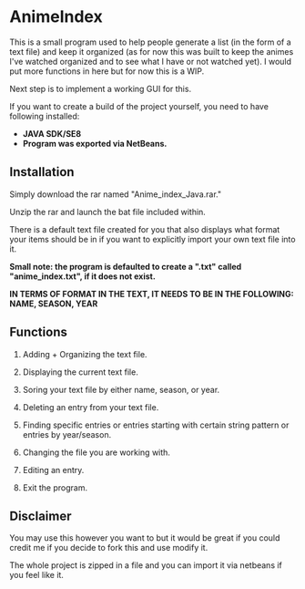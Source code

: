 # AnimeIndex
This is a small program used to help people generate a list (in the form of a text file) and keep it organized (as for now this was built to keep the animes I've watched organized and to see what I have or not watched yet). I would put more functions in here but for now this is a WIP. 

Next step is to implement a working GUI for this. 

If you want to create a build of the project yourself, you need to have following installed: 

* **JAVA SDK/SE8**
* **Program was exported via NetBeans.**

## Installation 
Simply download the rar named "Anime_index_Java.rar."

Unzip the rar and launch the bat file included within. 

There is a default text file created for you that also displays what format your items should be in if you want to explicitly import your own text file into it. 

**Small note: the program is defaulted to create a ".txt" called "anime_index.txt", if it does not exist.**

**IN TERMS OF FORMAT IN THE TEXT, IT NEEDS TO BE IN THE FOLLOWING: NAME, SEASON, YEAR**

## Functions

1) Adding + Organizing the text file. 

2) Displaying the current text file.

3) Soring your text file by either name, season, or year.

4) Deleting an entry from your text file.

5) Finding specific entries or entries starting with certain string pattern or entries by year/season. 

6) Changing the file you are working with. 

7) Editing an entry.

8) Exit the program. 

## Disclaimer
You may use this however you want to but it would be great if you could credit me if you decide to fork this and use modify it. 

The whole project is zipped in a file and you can import it via netbeans if you feel like it.
